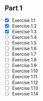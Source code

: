## Part 1

- [x] Exercise 1.1
- [x] Exercise 1.2
- [x] Exercise 1.3
- [ ] Exercise 1.4
- [ ] Exercise 1.5
- [ ] Exercise 1.6
- [ ] Exercise 1.7
- [ ] Exercise 1.8
- [ ] Exercise 1.9
- [ ] Exercise 1.10
- [ ] Exercise 1.11
- [ ] Exercise 1.12
- [ ] Exercise 1.13
- [ ] Exercise 1.14